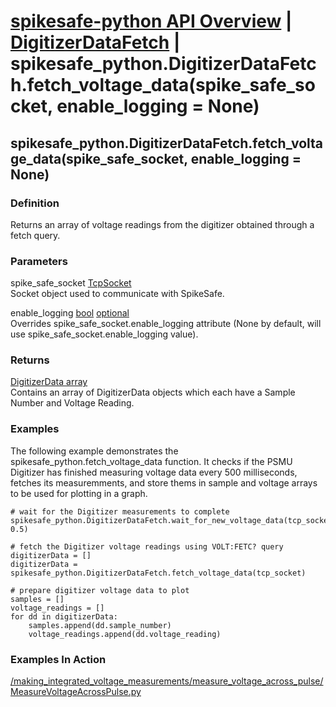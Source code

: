 # [spikesafe-python API Overview](/spikesafe_python_lib_docs/README.md) | [DigitizerDataFetch](/spikesafe_python_lib_docs/DigitizerDataFetch/README.md) | spikesafe_python.DigitizerDataFetch.fetch_voltage_data(spike_safe_socket, enable_logging = None)

## spikesafe_python.DigitizerDataFetch.fetch_voltage_data(spike_safe_socket, enable_logging = None)

### Definition
Returns an array of voltage readings from the digitizer obtained through a fetch query.

### Parameters
spike_safe_socket [TcpSocket](/spikesafe_python_lib_docs/TcpSocket/README.md)  
Socket object used to communicate with SpikeSafe.

enable_logging [bool](https://docs.python.org/3/library/stdtypes.html#boolean-values) [optional](https://docs.python.org/3/library/typing.html#typing.Optional)  
Overrides spike_safe_socket.enable_logging attribute (None by default, will use spike_safe_socket.enable_logging value).

### Returns
[DigitizerData array](/spikesafe_python_lib_docs/DigitizerData/README.md)  
Contains an array of DigitizerData objects which each have a Sample Number and Voltage Reading.

### Examples
The following example demonstrates the spikesafe_python.fetch_voltage_data function. It checks if the PSMU Digitizer has finished measuring voltage data every 500 milliseconds, fetches its measuremments, and store thems in sample and voltage arrays to be used for plotting in a graph.
```
# wait for the Digitizer measurements to complete 
spikesafe_python.DigitizerDataFetch.wait_for_new_voltage_data(tcp_socket, 0.5)

# fetch the Digitizer voltage readings using VOLT:FETC? query
digitizerData = []
digitizerData = spikesafe_python.DigitizerDataFetch.fetch_voltage_data(tcp_socket)

# prepare digitizer voltage data to plot
samples = []
voltage_readings = []
for dd in digitizerData:
    samples.append(dd.sample_number)
    voltage_readings.append(dd.voltage_reading)
```

### Examples In Action
[/making_integrated_voltage_measurements/measure_voltage_across_pulse/MeasureVoltageAcrossPulse.py](/making_integrated_voltage_measurements/measure_voltage_across_pulse/MeasureVoltageAcrossPulse.py)